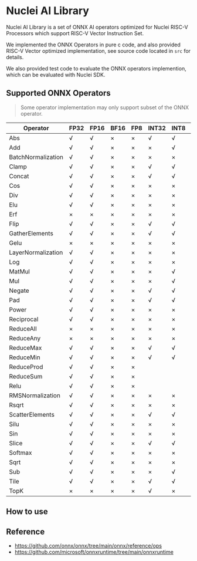 # Nuclei AI Library

Nuclei AI Library is a set of ONNX AI operators optimized for Nuclei RISC-V Processors which support RISC-V Vector Instruction Set.

We implemented the ONNX Operators in pure c code, and also provided RISC-V Vector optimized implementation, see source code
located in `src` for details.

We also provided test code to evaluate the ONNX operators implemention, which can be evaluated with Nuclei SDK.

## Supported ONNX Operators

> Some operator implementation may only support subset of the ONNX operator.


| Operator           | FP32 | FP16 | BF16 | FP8 | INT32 | INT8 | INT4 | Boolean |
| --                 | --   | --   | --   | --  | --    | --   | --   | --      |
| Abs                | √    | √    | ×    | ×   | √     |  √   | ×    |   |
| Add                | √    | √    | ×    | ×   | ×     |  √   | ×    |   |
| BatchNormalization | √    | √    | ×    | ×   | ×     |  ×   | ×    |   |
| Clamp              | √    | √    | ×    | ×   | √     |  √   | ×    |   |
| Concat             | √    | √    | ×    | ×   | √     |  √   | ×    |   |
| Cos                | √    | √    | ×    | ×   | ×     |  ×   | ×    |   |
| Div                | √    | √    | ×    | ×   | ×     |  ×   | ×    |   |
| Elu                | √    | √    | ×    | ×   | ×     |  ×   | ×    |   |
| Erf                | ×    | ×    | ×    | ×   | ×     |  ×   | ×    |   |
| Flip               | √    | √    | ×    | ×   | √     |  √   | ×    |   |
| GatherElements     | √    | √    | ×    | ×   | √     |  √   | ×    |   |
| Gelu               | ×    | ×    | ×    | ×   | ×     |  ×   | ×    |   |
| LayerNormalization | √    | √    | ×    | ×   | ×     |  ×   | ×    |   |
| Log                | √    | √    | ×    | ×   | ×     |  ×   | ×    |   |
| MatMul             | √    | √    | ×    | ×   | ×     |  √   | ×    |   |
| Mul                | √    | √    | ×    | ×   | ×     |  √   | ×    |   |
| Negate             | √    | √    | ×    | ×   | √     |  √   | ×    |   |
| Pad                | √    | √    | ×    | ×   | √     |  √   | ×    |   |
| Power              | √    | √    | ×    | ×   | ×     |  ×   | ×    |   |
| Reciprocal         | √    | √    | ×    | ×   | ×     |  ×   | ×    |   |
| ReduceAll          | ×    | ×    | ×    | ×   | ×     |  ×   | ×    | √ |
| ReduceAny          | ×    | ×    | ×    | ×   | ×     |  ×   | ×    | √ |
| ReduceMax          | √    | √    | ×    | ×   | √     |  √   | ×    |   |
| ReduceMin          | √    | √    | ×    | ×   | √     |  √   | ×    |   |
| ReduceProd         | √    | √    | ×    | ×   |       |      | ×    |   |
| ReduceSum          | √    | √    | ×    | ×   |       |      | ×    |   |
| Relu               | √    | √    | ×    | ×   |       |      | ×    |   |
| RMSNormalization   | √    | √    | ×    | ×   | ×     |  ×   | ×    |   |
| Rsqrt              | √    | √    | ×    | ×   | ×     |  ×   | ×    |   |
| ScatterElements    | √    | √    | ×    | ×   | √     |  √   | ×    |   |
| Silu               | √    | √    | ×    | ×   | ×     |  ×   | ×    |   |
| Sin                | √    | √    | ×    | ×   | ×     |  ×   | ×    |   |
| Slice              | √    | √    | ×    | ×   | √     |  √   | ×    |   |
| Softmax            | √    | √    | ×    | ×   | ×     |  ×   | ×    |   |
| Sqrt               | √    | √    | ×    | ×   | ×     |  ×   | ×    |   |
| Sub                | √    | √    | ×    | ×   | ×     |  √   | ×    |   |
| Tile               | √    | √    | ×    | ×   | √     |  √   | ×    |   |
| TopK               | ×    | ×    | ×    | ×   | √     |  ×   | ×    |   |

## How to use



## Reference

- https://github.com/onnx/onnx/tree/main/onnx/reference/ops
- https://github.com/microsoft/onnxruntime/tree/main/onnxruntime
